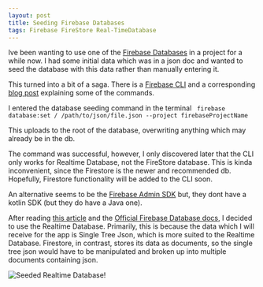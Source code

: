 ```yaml
---
layout: post
title: Seeding Firebase Databases
tags: Firebase FireStore Real-TimeDatabase
---
```

Ive been wanting to use one of the [Firebase Databases](https://firebase.google.com/docs/database/rtdb-vs-firestore) in a project for a while now. I had some initial data which was in a json doc and wanted to seed the database with this data rather than manually entering it.

This turned into a bit of a saga. There is a [Firebase CLI](https://firebase.google.com/docs/cli) and a corresponding [blog post](https://firebase.googleblog.com/2017/12/read-and-write-your-realtime-database.html) explaining some of the commands.

I entered the database seeding command in the terminal
``` firebase database:set / /path/to/json/file.json --project firebaseProjectName```

This uploads to the root of the database, overwriting anything which may already be in the db.

The command was successful, however, I only discovered later that the CLI only works for Realtime Database, not the FireStore database. This is kinda inconvenient, since the Firestore is the newer and recommended db. Hopefully, Firestore functionality will be added to the CLI soon.

An alternative seems to be the [Firebase Admin SDK](https://firebase.google.com/docs/admin/setup) but, they dont have a kotlin SDK (but they do have a Java one).

After reading [this article](https://medium.com/google-cloud/firebase-migrating-data-to-cloud-firestore-using-admin-sdk-6a5184f503c2) and the [Official Firebase Database docs](https://firebase.google.com/docs/database/rtdb-vs-firestore), I decided to use the Realtime Database. Primarily, this is because the data which I will receive for the app is Single Tree Json, which is more suited to the Realtime Database. Firestore, in contrast, stores its data as documents, so the single tree json would have to be manipulated and broken up into multiple documents containing json.

![Seeded Realtime Database!](https://drive.google.com/open?id=1eBo6C0dWpXneqBEQY5E0J_XYXnh4fm3L)